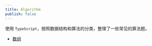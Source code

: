 ```yaml
---
title: Algorithm
publish: false
---
```


使用 `TypeScript`，按照数据结构和算法的分类，整理了一些常见的算法题。

- [数组](01-array.md)
